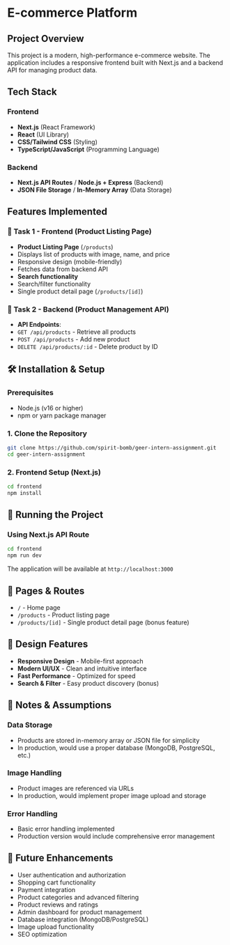 # E-commerce Platform

##  Project Overview

This project is a modern, high-performance e-commerce website. The application includes a responsive frontend built with Next.js and a backend API for managing product data.

##  Tech Stack

### Frontend
- **Next.js** (React Framework)
- **React** (UI Library)
- **CSS/Tailwind CSS** (Styling)
- **TypeScript/JavaScript** (Programming Language)

### Backend
- **Next.js API Routes** / **Node.js + Express** (Backend)
- **JSON File Storage** / **In-Memory Array** (Data Storage)

##  Features Implemented

### 🔹 Task 1 - Frontend (Product Listing Page)
-  **Product Listing Page** (`/products`)
  - Displays list of products with image, name, and price
  - Responsive design (mobile-friendly)
  - Fetches data from backend API
-  **Search functionality** 
  - Search/filter functionality
  - Single product detail page (`/products/[id]`)

### 🔹 Task 2 - Backend (Product Management API)
-  **API Endpoints**:
  - `GET /api/products` - Retrieve all products
  - `POST /api/products` - Add new product
  - `DELETE /api/products/:id` - Delete product by ID

## 🛠️ Installation & Setup

### Prerequisites
- Node.js (v16 or higher)
- npm or yarn package manager

### 1. Clone the Repository
```bash
git clone https://github.com/spirit-bomb/geer-intern-assignment.git
cd geer-intern-assignment
```

### 2. Frontend Setup (Next.js)
```bash
cd frontend
npm install
```

## 🚀 Running the Project

### Using Next.js API Route
```bash
cd frontend
npm run dev
```
The application will be available at `http://localhost:3000`

## 📱 Pages & Routes

- `/` - Home page
- `/products` - Product listing page
- `/products/[id]` - Single product detail page (bonus feature)

## 🎨 Design Features

- **Responsive Design** - Mobile-first approach
- **Modern UI/UX** - Clean and intuitive interface
- **Fast Performance** - Optimized for speed
- **Search & Filter** - Easy product discovery (bonus)

## 📝 Notes & Assumptions

### Data Storage
- Products are stored in-memory array or JSON file for simplicity
- In production, would use a proper database (MongoDB, PostgreSQL, etc.)

### Image Handling
- Product images are referenced via URLs
- In production, would implement proper image upload and storage

### Error Handling
- Basic error handling implemented
- Production version would include comprehensive error management

## 🚧 Future Enhancements

- User authentication and authorization
- Shopping cart functionality
- Payment integration
- Product categories and advanced filtering
- Product reviews and ratings
- Admin dashboard for product management
- Database integration (MongoDB/PostgreSQL)
- Image upload functionality
- SEO optimization
